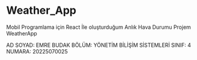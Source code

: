 # Weather_App
Mobil Programlama için React İle oluşturduğum Anlık Hava Durumu Projem WeatherApp

AD SOYAD: EMRE BUDAK
BÖLÜM: YÖNETİM BİLİŞİM SİSTEMLERİ
SINIF: 4
NUMARA: 20225070025
